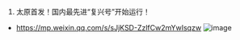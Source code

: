 1. 太原首发！国内最先进“复兴号”开始运行！
- https://mp.weixin.qq.com/s/sJjKSD-ZzlfCw2mYwIsqzw
![image](https://github.com/user-attachments/assets/ae48e0c7-9c6d-43a6-9d71-6dc8a17e9fe3)
